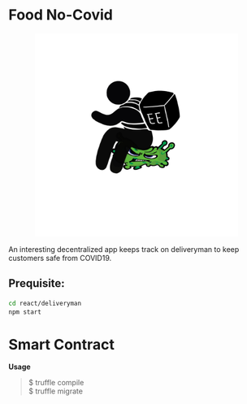 # Food No-Covid
<p align="center">
<img src="./react/deliveryman/src/assets/img/Food_NoCovid.JPG" width="400" />
</p>
An interesting decentralized app keeps track on deliveryman to keep customers safe from COVID19.

## Prequisite:
```bash
cd react/deliveryman
npm start
```
# Smart Contract
**Usage**
> $ truffle compile     
 \$ truffle migrate

 
